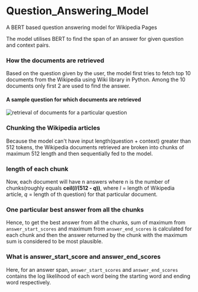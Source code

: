 # Question_Answering_Model
A BERT based question answering model for Wikipedia Pages 

The model utilises BERT to find the span of an answer for given question and context pairs.

<h3>How the documents are retrieved</h3>
Based on the question given by the user, the model first tries to fetch top 10 documents from the Wikipedia using Wiki library in Python. Among the 10 documents only first 2 are used to find the answer.<br>

<h4>A sample question for which documents are retrieved</h4>
<img src = "./codes_snap/retrieval_part.jpg" alt = "retrieval of documents for a particular question">

<h3>Chunking the Wikipedia articles</h3>
Because the model can't have input length(question + context) greater than 512 tokens, the Wikipedia documents retrieved are broken into chunks of maximum 512 length and then sequentially fed to the model.

<h3>length of each chunk</h3>
Now, each document will have n answers where n is the number of chunks(roughly equals <b>ceil(<i>l</i>/(512 - <i>q</i>))</b>, where <i>l</i> = length of Wikipedia article, <i>q</i> = length of th question) for that particular document. 

<h3>One particular best answer from all the chunks</h3>
Hence, to get the best answer from all the chunks, sum of maximum from <code>answer_start_scores</code> and maximum from <code>answer_end_scores</code> is calculated for each chunk and then the answer returned by the chunk with the maximum sum is considered to be most plausible.

<h3>What is answer_start_score and answer_end_scores</h3>
Here, for an answer span, <code>answer_start_scores</code> and <code>answer_end_scores</code> contains the log likelihood of each word being the starting word and ending word respectively.
